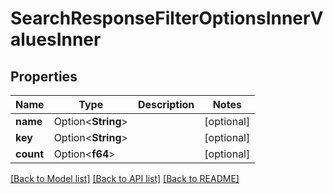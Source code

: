 # SearchResponseFilterOptionsInnerValuesInner

## Properties

Name | Type | Description | Notes
------------ | ------------- | ------------- | -------------
**name** | Option<**String**> |  | [optional]
**key** | Option<**String**> |  | [optional]
**count** | Option<**f64**> |  | [optional]

[[Back to Model list]](../README.md#documentation-for-models) [[Back to API list]](../README.md#documentation-for-api-endpoints) [[Back to README]](../README.md)



